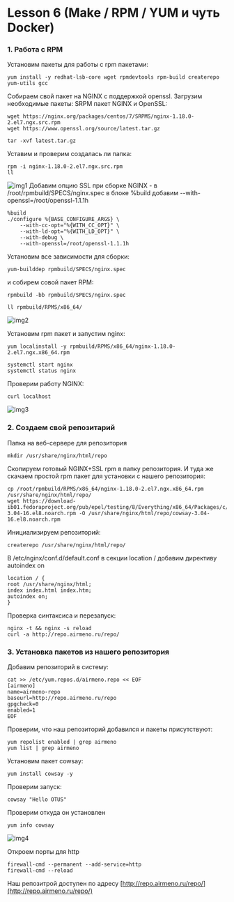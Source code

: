 # Lesson 6 (Make / RPM / YUM и чуть Docker)

### 1. Работа с RPM 

Установим пакеты для работы с rpm пакетами:
```
yum install -y redhat-lsb-core wget rpmdevtools rpm-build createrepo yum-utils gcc
```

Собираем свой пакет на NGINX с поддержкой openssl. Загрузим необходимые пакеты: SRPM пакет NGINX и OpenSSL:
```
wget https://nginx.org/packages/centos/7/SRPMS/nginx-1.18.0-2.el7.ngx.src.rpm 
wget https://www.openssl.org/source/latest.tar.gz

tar -xvf latest.tar.gz
```
Уставим и проверим создалась ли папка:
```
rpm -i nginx-1.18.0-2.el7.ngx.src.rpm
ll
```
![img1](/images/1.jpg)
Добавим опцию SSL при сборке NGINX - в /root/rpmbuild/SPECS/nginx.spec в блоке %build добавим --with-openssl=/root/openssl-1.1.1h

```
%build
./configure %{BASE_CONFIGURE_ARGS} \
    --with-cc-opt="%{WITH_CC_OPT}" \
    --with-ld-opt="%{WITH_LD_OPT}" \
    --with-debug \
    --with-openssl=/root/openssl-1.1.1h
```
Установим все зависимости для сборки:
```
yum-builddep rpmbuild/SPECS/nginx.spec
```
и собирем совой пакет RPM:
```
rpmbuild -bb rpmbuild/SPECS/nginx.spec

ll rpmbuild/RPMS/x86_64/
```
![img2](/images/2.jpg)

Установим rpm пакет и запустим nginx:
```
yum localinstall -y rpmbuild/RPMS/x86_64/nginx-1.18.0-2.el7.ngx.x86_64.rpm

systemctl start nginx
systemctl status nginx
```

Проверим работу NGINX:
```
curl localhost
```
![img3](/images/3.jpg)

### 2. Создаем свой репозитарий

Папка на веб-сервере для репозитория 
```
mkdir /usr/share/nginx/html/repo
```
Скопируем готовый NGINX+SSL rpm в папку репозитория. И туда же скачаем простой rpm пакет для установки с нашего репозитория:
```
cp /root/rpmbuild/RPMS/x86_64/nginx-1.18.0-2.el7.ngx.x86_64.rpm /usr/share/nginx/html/repo/
wget https://download-ib01.fedoraproject.org/pub/epel/testing/8/Everything/x86_64/Packages/c/cowsay-3.04-16.el8.noarch.rpm -O /usr/share/nginx/html/repo/cowsay-3.04-16.el8.noarch.rpm 
```
Инициализируем репозиторий:
```
createrepo /usr/share/nginx/html/repo/
```

В /etc/nginx/conf.d/default.conf в секции location / добавим директиву autoindex on
```
location / {
root /usr/share/nginx/html;
index index.html index.htm;
autoindex on;
}
```
Проверка синтаксиса и перезапуск:
```
nginx -t && nginx -s reload
curl -a http://repo.airmeno.ru/repo/
```

### 3. Установка пакетов из нашего репозитория

Добавим репозиторий в систему: 
```
cat >> /etc/yum.repos.d/airmeno.repo << EOF
[airmeno]
name=airmeno-repo
baseurl=http://repo.airmeno.ru/repo
gpgcheck=0
enabled=1
EOF
```

Проверим, что наш репозиторий добавился и пакеты присутствуют:
```
yum repolist enabled | grep airmeno
yum list | grep airmeno
```

Установим пакет cowsay:
```
yum install cowsay -y
```
Проверим запуск: 
```
cowsay "Hello OTUS"
```
Проверим откуда он установлен
```
yum info cowsay
```
![img4](/images/4.jpg)

Откроем порты для http 
```
firewall-cmd --permanent --add-service=http
firewall-cmd --reload
```

Наш репозитрой доступен по адресу [http://repo.airmeno.ru/repo/](http://repo.airmeno.ru/repo/)
